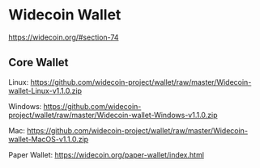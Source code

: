 Widecoin Wallet
================

https://widecoin.org/#section-74


Core Wallet
----------------
Linux: https://github.com/widecoin-project/wallet/raw/master/Widecoin-wallet-Linux-v1.1.0.zip

Windows: https://github.com/widecoin-project/wallet/raw/master/Widecoin-wallet-Windows-v1.1.0.zip

Mac: https://github.com/widecoin-project/wallet/raw/master/Widecoin-wallet-MacOS-v1.1.0.zip

Paper Wallet: https://widecoin.org/paper-wallet/index.html